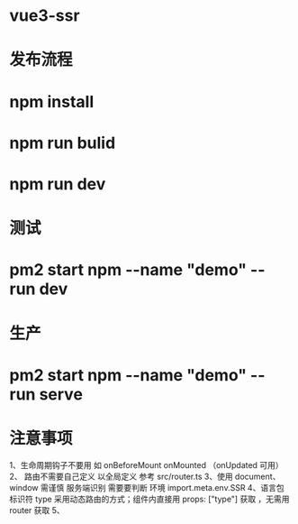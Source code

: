 # vue3-ssr

# 发布流程

# npm install

# npm run bulid

# npm run dev

# 测试

# pm2 start npm --name "demo" -- run dev

# 生产

# pm2 start npm --name "demo" -- run serve

# 注意事项

1、生命周期钩子不要用 如 onBeforeMount onMounted （onUpdated 可用）
2、 路由不需要自己定义 以全局定义 参考 src/router.ts
3、使用 document、window 需谨慎 服务端识别 需要要判断 环境 import.meta.env.SSR
4、语言包 标识符 type 采用动态路由的方式；组件内直接用 props: ["type"] 获取 ，无需用 router 获取
5、
